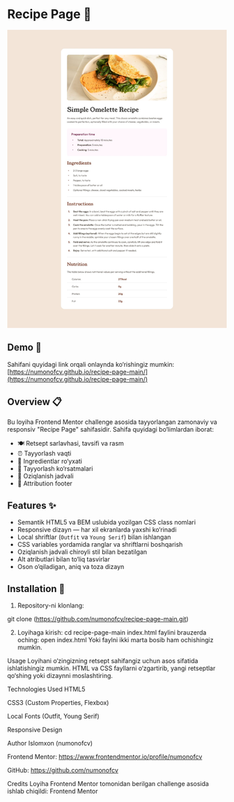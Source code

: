 # Recipe Page 🍳

![Recipe Page Screenshot](./design/desktop-design.jpg)

## Demo 🚀

Sahifani quyidagi link orqali onlaynda ko‘rishingiz mumkin:  
[https://numonofcv.github.io/recipe-page-main/](https://numonofcv.github.io/recipe-page-main/)

## Overview 📋

Bu loyiha Frontend Mentor challenge asosida tayyorlangan zamonaviy va responsiv "Recipe Page" sahifasidir. Sahifa quyidagi bo‘limlardan iborat:

- 🍽️ Retsept sarlavhasi, tavsifi va rasm  
- ⏰ Tayyorlash vaqti  
- 🥚 Ingredientlar ro‘yxati  
- 📝 Tayyorlash ko‘rsatmalari  
- 🥗 Oziqlanish jadvali  
- 🔗 Attribution footer

## Features ✨

- Semantik HTML5 va BEM uslubida yozilgan CSS class nomlari  
- Responsive dizayn — har xil ekranlarda yaxshi ko‘rinadi  
- Local shriftlar (`Outfit` va `Young Serif`) bilan ishlangan  
- CSS variables yordamida ranglar va shriftlarni boshqarish  
- Oziqlanish jadvali chiroyli stil bilan bezatilgan  
- Alt atributlari bilan to‘liq tasvirlar  
- Oson o‘qiladigan, aniq va toza dizayn

## Installation 💾

1. Repository-ni klonlang:

git clone (https://github.com/numonofcv/recipe-page-main.git)

2. Loyihaga kirish:
cd recipe-page-main
index.html faylini brauzerda oching:
open index.html
Yoki faylni ikki marta bosib ham ochishingiz mumkin.

Usage
Loyihani o‘zingizning retsept sahifangiz uchun asos sifatida ishlatishingiz mumkin. HTML va CSS fayllarni o‘zgartirib, yangi retseptlar qo‘shing yoki dizaynni moslashtiring.

Technologies Used
HTML5

CSS3 (Custom Properties, Flexbox)

Local Fonts (Outfit, Young Serif)

Responsive Design

Author
Islomxon (numonofcv)

Frontend Mentor: https://www.frontendmentor.io/profile/numonofcv

GitHub: https://github.com/numonofcv

Credits
Loyiha Frontend Mentor tomonidan berilgan challenge asosida ishlab chiqildi:
Frontend Mentor